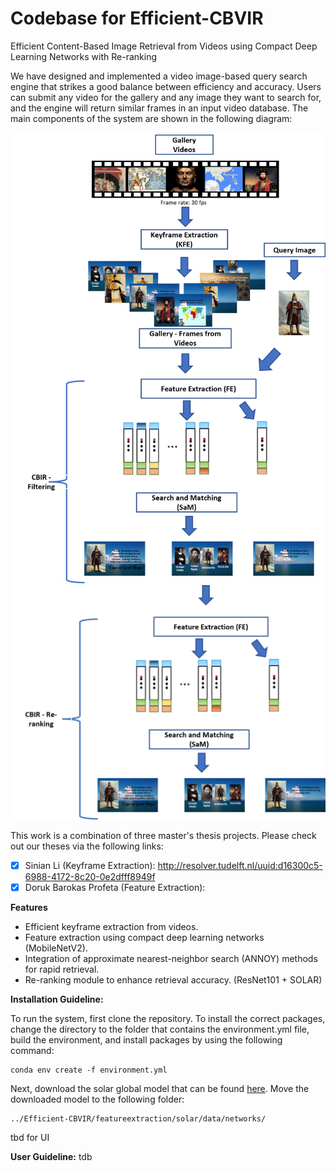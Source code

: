 # Codebase for Efficient-CBVIR
Efficient Content-Based Image Retrieval from Videos using Compact Deep Learning Networks with Re-ranking


We have designed and implemented a video image-based query search engine that strikes a good balance between efficiency and accuracy. Users can submit any video for the gallery and any image they want to search for, and the engine will return similar frames in an input video database. The main components of the system are shown in the following diagram:


<img src="https://github.com/dorukbarokas/Efficient-CBVIR/blob/main/Picture3.png" width="520">
<img src="https://github.com/dorukbarokas/Efficient-CBVIR/blob/main/Picture4.png" width="520">

This work is a combination of three master's thesis projects. Please check out our theses via the following links:
- [x] Sinian Li (Keyframe Extraction): http://resolver.tudelft.nl/uuid:d16300c5-6988-4172-8c20-0e2dfff8949f
- [x] Doruk Barokas Profeta (Feature Extraction):

**Features**

- Efficient keyframe extraction from videos.
- Feature extraction using compact deep learning networks (MobileNetV2).
- Integration of approximate nearest-neighbor search (ANNOY) methods for rapid retrieval.
- Re-ranking module to enhance retrieval accuracy. (ResNet101 + SOLAR)

**Installation Guideline:**

To run the system, first clone the repository. To install the correct packages, change the directory to the folder that contains the environment.yml file, build the environment, and install packages by using the following command:

```
conda env create -f environment.yml
```

Next, download the solar global model that can be found [here](https://imperialcollegelondon.box.com/shared/static/fznpeayct6btel2og2wjjgvqw0ziqnk4.pth). Move the downloaded model to the following folder: 

```
../Efficient-CBVIR/featureextraction/solar/data/networks/
``` 

tbd for UI

**User Guideline:**
tdb


